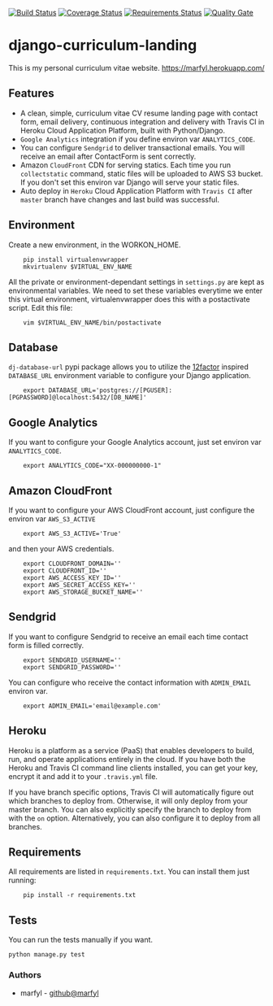 [![Build Status](https://travis-ci.org/marfyl/django-curriculum-landing.svg?branch=master)](https://travis-ci.org/marfyl/django-curriculum-landing) [![Coverage Status](https://coveralls.io/repos/github/marfyl/django-curriculum-landing/badge.svg?branch=master)](https://coveralls.io/github/marfyl/django-curriculum-landing?branch=master) [![Requirements Status](https://requires.io/github/marfyl/django-curriculum-landing/requirements.svg?branch=master)](https://requires.io/github/marfyl/django-curriculum-landing/requirements/?branch=master) [![Quality Gate](https://sonarcloud.io/api/project_badges/measure?project=marfyl_django-curriculum-landing&metrmarfyl_django-curriculum-landingic=alert_status)](https://sonarcloud.io/dashboard/index/marfyl_django-curriculum-landing)


# django-curriculum-landing

This is my personal curriculum vitae website. https://marfyl.herokuapp.com/


## Features

 - A clean, simple, curriculum vitae CV resume landing page with contact form, email delivery, continuous integration and delivery with Travis CI in Heroku Cloud Application Platform, built with Python/Django.
 - ``Google Analytics`` integration if you define environ var ``ANALYTICS_CODE``.
 - You can configure ``Sendgrid`` to deliver transactional emails. You will receive an email after ContactForm is sent correctly.
 - Amazon ``CloudFront`` CDN for serving statics. Each time you run ``collectstatic`` command, static files will be uploaded to AWS S3 bucket. If you don't set this environ var Django will serve your static files.
 - Auto deploy in ``Heroku`` Cloud Application Platform with ``Travis CI`` after ``master`` branch have changes and last build was successful.

## Environment

Create a new environment, in the WORKON_HOME.
        
        pip install virtualenvwrapper
        mkvirtualenv $VIRTUAL_ENV_NAME
        
All the private or environment-dependant settings in ``settings.py`` are kept as environmental variables. 
We need to set these variables everytime we enter this virtual environment, virtualenvwrapper does this with a postactivate script. 
Edit this file:
        
        vim $VIRTUAL_ENV_NAME/bin/postactivate

## Database

``dj-database-url`` pypi package allows you to utilize the [12factor](https://www.12factor.net/backing-services) inspired ``DATABASE_URL`` environment variable to configure your Django application.

        export DATABASE_URL='postgres://[PGUSER]:[PGPASSWORD]@localhost:5432/[DB_NAME]'
        
## Google Analytics

If you want to configure your Google Analytics account, just set environ var ``ANALYTICS_CODE``.

        export ANALYTICS_CODE="XX-000000000-1"

## Amazon CloudFront

If you want to configure your AWS CloudFront account, just configure the environ var ``AWS_S3_ACTIVE``

        export AWS_S3_ACTIVE='True'
        
and then your AWS credentials.

        export CLOUDFRONT_DOMAIN=''
        export CLOUDFRONT_ID=''
        export AWS_ACCESS_KEY_ID=''
        export AWS_SECRET_ACCESS_KEY=''
        export AWS_STORAGE_BUCKET_NAME=''

## Sendgrid

If you want to configure Sendgrid to receive an email each time contact form is filled correctly. 

        export SENDGRID_USERNAME=''
        export SENDGRID_PASSWORD=''

You can configure who receive the contact information with ``ADMIN_EMAIL`` environ var.
        
        export ADMIN_EMAIL='email@example.com'
        
## Heroku

Heroku is a platform as a service (PaaS) that enables developers to build, run, and operate applications entirely in the cloud. If you have both the Heroku and Travis CI command line clients installed, you can get your key, encrypt it and add it to your ``.travis.yml`` file.

If you have branch specific options, Travis CI will automatically figure out which branches to deploy from. Otherwise, it will only deploy from your master branch. You can also explicitly specify the branch to deploy from with the ``on`` option. Alternatively, you can also configure it to deploy from all branches.
        

## Requirements

All requirements are listed in ``requirements.txt``. You can install them just running:

        pip install -r requirements.txt
        
## Tests

You can run the tests manually if you want.

    python manage.py test


### Authors

- marfyl - [github@marfyl](https://github.com/marfyl/)